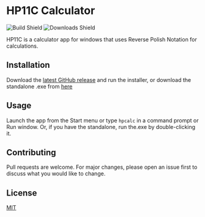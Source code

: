 # HP11C Calculator
![Build Shield](https://img.shields.io/badge/Build-Succeeding-sucess)
![Downloads Shield](https://img.shields.io/github/downloads/hadrianfinch/hp11c/total?label=Downloads)

HP11C is a calculator app for windows that uses Reverse Polish Notation for calculations.

## Installation

Download the [latest GitHub release](https://github.com/HadrianFinch/HP11C/releases) and run the installer, or download the standalone .exe from [here](https://github.com/HadrianFinch/HP11C/releases)

## Usage
Launch the app from the Start menu or type `hpcalc` in a command prompt or Run window. Or, if you have the standalone, run the.exe by double-clicking it.

## Contributing
Pull requests are welcome. For major changes, please open an issue first to discuss what you would like to change.

## License
[MIT](https://choosealicense.com/licenses/mit/)